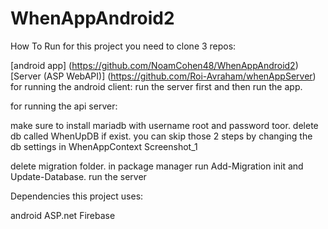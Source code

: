 # WhenAppAndroid2
How To Run
for this project you need to clone 3 repos:

[android app] (https://github.com/NoamCohen48/WhenAppAndroid2)
[Server (ASP WebAPI)] (https://github.com/Roi-Avraham/whenAppServer)
for running the android client:
run the server first and then run the app.

for running the api server:

make sure to install mariadb with username root and password toor.
delete db called WhenUpDB if exist.
you can skip those 2 steps by changing the db settings in WhenAppContext Screenshot_1

delete migration folder.
in package manager run Add-Migration init and Update-Database.
run the server

Dependencies
this project uses:

android
ASP.net
Firebase
